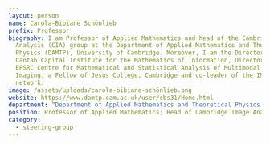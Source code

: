 ```yaml
---
layout: person
name: Carola-Bibiane Schönlieb
prefix: Professor
biography: I am Professor of Applied Mathematics and head of the Cambridge Image
  Analysis (CIA) group at the Department of Applied Mathematics and Theoretical
  Physics (DAMTP), University of Cambridge. Moreover, I am the Director of the
  Cantab Capital Institute for the Mathematics of Information, Director of the
  EPSRC Centre for Mathematical and Statistical Analysis of Multimodal Clinical
  Imaging, a Fellow of Jesus College, Cambridge and co-leader of the IMAGES
  network.
image: /assets/uploads/carola-bibiane-schönlieb.png
website: https://www.damtp.cam.ac.uk/user/cbs31/Home.html
department: "Department of Applied Mathematics and Theoretical Physics "
position: Professor of Applied Mathematics; Head of Cambridge Image Analysis Group
category:
  - steering-group
---
```

